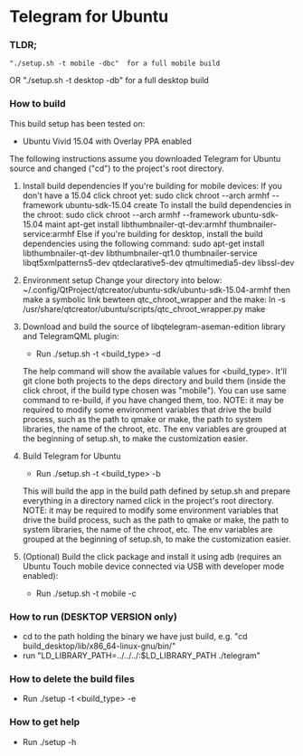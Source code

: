# Telegram for Ubuntu

### TLDR;
    "./setup.sh -t mobile -dbc"  for a full mobile build
OR  "./setup.sh -t desktop -db" for a full desktop build

### How to build

This build setup has been tested on:
- Ubuntu Vivid 15.04 with Overlay PPA enabled

The following instructions assume you downloaded Telegram for Ubuntu source and changed ("cd") to the project's root directory.

1)  Install build dependencies
    If you're building for mobile devices:
        If you don't have a 15.04 click chroot yet:
            sudo click chroot --arch armhf --framework ubuntu-sdk-15.04 create
        To install the build dependencies in the chroot:
            sudo click chroot --arch armhf --framework ubuntu-sdk-15.04 maint
            apt-get install libthumbnailer-qt-dev:armhf thumbnailer-service:armhf
    Else if you're building for desktop, install the build dependencies using the following command:
        sudo apt-get install libthumbnailer-qt-dev libthumbnailer-qt1.0 thumbnailer-service libqt5xmlpatterns5-dev qtdeclarative5-dev qtmultimedia5-dev libssl-dev

2)  Environment setup
    Change your directory into below:
        ~/.config/QtProject/qtcreator/ubuntu-sdk/ubuntu-sdk-15.04-armhf
    then make a symbolic link bewteen qtc_chroot_wrapper and the make:
        ln -s /usr/share/qtcreator/ubuntu/scripts/qtc_chroot_wrapper.py make

3)  Download and build the source of libqtelegram-aseman-edition library and TelegramQML plugin:
    - Run ./setup.sh -t <build_type> -d
    
    The help command will show the available values for <build_type>.
    It'll git clone both projects to the deps directory and build them (inside the click chroot, if
    the build type chosen was "mobile").
    You can use same command to re-build, if you have changed them, too.
    NOTE: it may be required to modify some environment variables that drive the build process, such
    as the path to qmake or make, the path to system libraries, the name of the chroot, etc.
    The env variables are grouped at the beginning of setup.sh, to make the customization easier.
    
4)  Build Telegram for Ubuntu
    - Run ./setup.sh -t <build_type> -b
    
    This will build the app in the build path defined by setup.sh 
    and prepare everything in a directory named click in the project's root directory.
    NOTE: it may be required to modify some environment variables that drive the build process, such
    as the path to qmake or make, the path to system libraries, the name of the chroot, etc.
    The env variables are grouped at the beginning of setup.sh, to make the customization easier.
    
5)  (Optional) Build the click package and install it using adb (requires an Ubuntu Touch 
    mobile device connected via USB with developer mode enabled):
    - Run ./setup.sh -t mobile -c
    
    
### How to run (DESKTOP VERSION only)

- cd to the path holding the binary we have just build, e.g. "cd build_desktop/lib/x86_64-linux-gnu/bin/"
- run "LD_LIBRARY_PATH=../../../:$LD_LIBRARY_PATH ./telegram"

### How to delete the build files

- Run ./setup -t <build_type> -e

### How to get help

- Run ./setup -h
